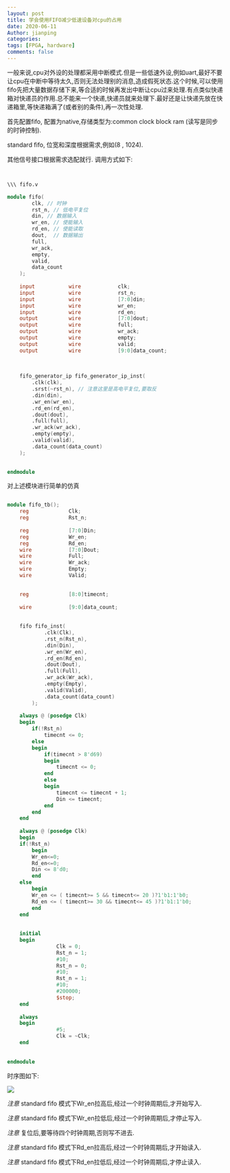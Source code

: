 ```yaml
---
layout: post
title: 学会使用FIFO减少低速设备对cpu的占用
date: 2020-06-11
Author: jianping
categories: 
tags: [FPGA, hardware]
comments: false
---
```


一般来说,cpu对外设的处理都采用中断模式.但是一些低速外设,例如uart,最好不要让cpu在中断中等待太久,否则无法处理别的消息,造成假死状态.这个时候,可以使用fifo先把大量数据存储下来,等合适的时候再发出中断让cpu过来处理.有点类似快递箱对快递员的作用.总不能来一个快递,快递员就来处理下.最好还是让快递先放在快递箱里,等快递箱满了(或者别的条件),再一次性处理.

首先配置fifo, 配置为native,存储类型为:common clock block ram (读写是同步的时钟控制).

standard fifo, 位宽和深度根据需求,例如(8 , 1024).

其他信号接口根据需求选配就行. 调用方式如下:



```verilog


```


```verilog

\\\ fifo.v

module fifo(
        clk, // 时钟
        rst_n, // 低电平复位
        din, // 数据输入
        wr_en, // 使能输入
        rd_en, // 使能读取
        dout,  // 数据输出
        full,
        wr_ack,
        empty,
        valid,
        data_count
    );
    
    input           wire            clk;
    input           wire            rst_n;
    input           wire            [7:0]din;
    input           wire            wr_en;
    input           wire            rd_en;
    output          wire            [7:0]dout;
    output          wire            full;
    output          wire            wr_ack;
    output          wire            empty;
    output          wire            valid;
    output          wire            [9:0]data_count;
    
    
    
    fifo_generator_ip fifo_generator_ip_inst(
        .clk(clk),
        .srst(~rst_n), // 注意这里是高电平复位,要取反
        .din(din),
        .wr_en(wr_en),
        .rd_en(rd_en),
        .dout(dout),
        .full(full),
        .wr_ack(wr_ack),
        .empty(empty),
        .valid(valid),
        .data_count(data_count)
    );

    
endmodule

```

对上述模块进行简单的仿真

```verilog

module fifo_tb();
    reg             Clk;
    reg             Rst_n;
    
    reg             [7:0]Din;
    reg             Wr_en;
    reg             Rd_en;
    wire            [7:0]Dout;
    wire            Full;
    wire            Wr_ack;
    wire            Empty;
    wire            Valid;

    
    reg             [8:0]timecnt;
    
    wire            [9:0]data_count;
    
    
    fifo fifo_inst(
            .clk(Clk),
            .rst_n(Rst_n),
            .din(Din),
            .wr_en(Wr_en),
            .rd_en(Rd_en),
            .dout(Dout),
            .full(Full),
            .wr_ack(Wr_ack),
            .empty(Empty),
            .valid(Valid),
            .data_count(data_count)
        );
        
    always @ (posedge Clk)
    begin
        if(!Rst_n)
            timecnt <= 0;
        else 
        begin
            if(timecnt > 8'd69)
            begin
                timecnt <= 0;
            end
            else
            begin
                timecnt <= timecnt + 1;
                Din <= timecnt;
            end
        end
    end
    
    always @ (posedge Clk)
    begin
    if(!Rst_n)
        begin
        Wr_en<=0;
        Rd_en<=0;
        Din <= 8'd0;
        end
    else
        begin
        Wr_en <= ( timecnt>= 5 && timecnt<= 20 )?1'b1:1'b0;
        Rd_en <= ( timecnt>= 30 && timecnt<= 45 )?1'b1:1'b0;
        end
    end
    
    
    initial
    begin
                Clk = 0;
                Rst_n = 1;
                #10;
                Rst_n = 0;
                #10;
                Rst_n = 1;
                #10;
                #200000;
                $stop;
    end
    
    always
    begin
                #5;
                Clk = ~Clk;
    end
    
    
endmodule


```

时序图如下:

![](https://pic.downk.cc/item/5ee20e60c2a9a83be5a1070e.jpg)

*注意* standard fifo 模式下Wr_en拉高后,经过一个时钟周期后,才开始写入.

*注意* standard fifo 模式下Wr_en拉低后,经过一个时钟周期后,才停止写入.

*注意* 复位后,要等待四个时钟周期,否则写不进去.

*注意* standard fifo 模式下Rd_en拉高后,经过一个时钟周期后,才开始读入.

*注意* standard fifo 模式下Rd_en拉低后,经过一个时钟周期后,才停止读入.
